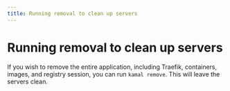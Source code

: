 ```yaml
---
title: Running removal to clean up servers
---
```


# Running removal to clean up servers

If you wish to remove the entire application, including Traefik, containers, images, and registry session, you can run `kamal remove`. This will leave the servers clean.
